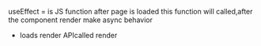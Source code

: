 useEffect = is JS function after page is loaded this function will called,after the component render make async behavior

- loads render APIcalled render

